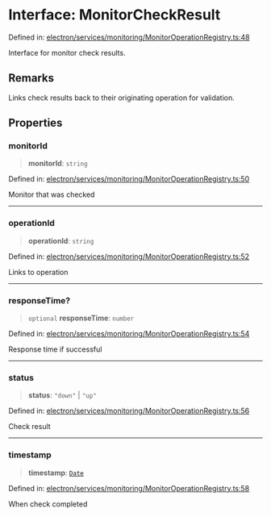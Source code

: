 # Interface: MonitorCheckResult

Defined in: [electron/services/monitoring/MonitorOperationRegistry.ts:48](https://github.com/Nick2bad4u/Uptime-Watcher/blob/main/electron/services/monitoring/MonitorOperationRegistry.ts#L48)

Interface for monitor check results.

## Remarks

Links check results back to their originating operation for validation.

## Properties

### monitorId

> **monitorId**: `string`

Defined in: [electron/services/monitoring/MonitorOperationRegistry.ts:50](https://github.com/Nick2bad4u/Uptime-Watcher/blob/main/electron/services/monitoring/MonitorOperationRegistry.ts#L50)

Monitor that was checked

***

### operationId

> **operationId**: `string`

Defined in: [electron/services/monitoring/MonitorOperationRegistry.ts:52](https://github.com/Nick2bad4u/Uptime-Watcher/blob/main/electron/services/monitoring/MonitorOperationRegistry.ts#L52)

Links to operation

***

### responseTime?

> `optional` **responseTime**: `number`

Defined in: [electron/services/monitoring/MonitorOperationRegistry.ts:54](https://github.com/Nick2bad4u/Uptime-Watcher/blob/main/electron/services/monitoring/MonitorOperationRegistry.ts#L54)

Response time if successful

***

### status

> **status**: `"down"` \| `"up"`

Defined in: [electron/services/monitoring/MonitorOperationRegistry.ts:56](https://github.com/Nick2bad4u/Uptime-Watcher/blob/main/electron/services/monitoring/MonitorOperationRegistry.ts#L56)

Check result

***

### timestamp

> **timestamp**: [`Date`](https://developer.mozilla.org/docs/Web/JavaScript/Reference/Global_Objects/Date)

Defined in: [electron/services/monitoring/MonitorOperationRegistry.ts:58](https://github.com/Nick2bad4u/Uptime-Watcher/blob/main/electron/services/monitoring/MonitorOperationRegistry.ts#L58)

When check completed
